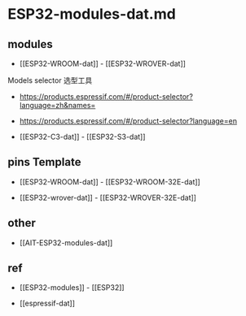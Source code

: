 
# ESP32-modules-dat.md


## modules

- [[ESP32-WROOM-dat]] - [[ESP32-WROVER-dat]]

Models selector 选型工具 
- https://products.espressif.com/#/product-selector?language=zh&names=
- https://products.espressif.com/#/product-selector?language=en





- [[ESP32-C3-dat]] - [[ESP32-S3-dat]]

## pins Template

- [[ESP32-WROOM-dat]] - [[ESP32-WROOM-32E-dat]]

- [[ESP32-wrover-dat]] - [[ESP32-WROVER-32E-dat]]




## other 

- [[AIT-ESP32-modules-dat]]





## ref 

- [[ESP32-modules]] - [[ESP32]]

- [[espressif-dat]]